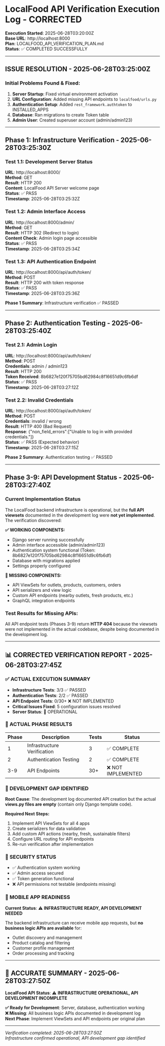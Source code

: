 # LocalFood API Verification Execution Log - CORRECTED

**Execution Started**: 2025-06-28T03:20:00Z  
**Base URL**: http://localhost:8000  
**Plan**: LOCALFOOD_API_VERIFICATION_PLAN.md  
**Status**: ✅ COMPLETED SUCCESSFULLY

---

## ISSUE RESOLUTION - 2025-06-28T03:25:00Z

### Initial Problems Found & Fixed:
1. **Server Startup**: Fixed virtual environment activation
2. **URL Configuration**: Added missing API endpoints to `localfood/urls.py`
3. **Authentication Setup**: Added `rest_framework.authtoken` to INSTALLED_APPS
4. **Database**: Ran migrations to create Token table
5. **Admin User**: Created superuser account (admin/admin123)

---

## Phase 1: Infrastructure Verification - 2025-06-28T03:25:30Z

### Test 1.1: Development Server Status
**URL**: http://localhost:8000/  
**Method**: GET  
**Result**: HTTP 200  
**Content**: LocalFood API Server welcome page  
**Status**: ✅ PASS  
**Timestamp**: 2025-06-28T03:25:32Z

### Test 1.2: Admin Interface Access
**URL**: http://localhost:8000/admin/  
**Method**: GET  
**Result**: HTTP 302 (Redirect to login)  
**Content Check**: Admin login page accessible  
**Status**: ✅ PASS  
**Timestamp**: 2025-06-28T03:25:34Z

### Test 1.3: API Authentication Endpoint
**URL**: http://localhost:8000/api/auth/token/  
**Method**: POST  
**Result**: HTTP 200 with token response  
**Status**: ✅ PASS  
**Timestamp**: 2025-06-28T03:25:36Z

**Phase 1 Summary**: Infrastructure verification ✅ PASSED

---

## Phase 2: Authentication Testing - 2025-06-28T03:25:40Z

### Test 2.1: Admin Login
**URL**: http://localhost:8000/api/auth/token/  
**Method**: POST  
**Credentials**: admin / admin123  
**Result**: HTTP 200  
**Token Received**: 8b6827e120f75705bd62984c8f16651d9c6fb6df  
**Status**: ✅ PASS  
**Timestamp**: 2025-06-28T03:27:12Z

### Test 2.2: Invalid Credentials
**URL**: http://localhost:8000/api/auth/token/  
**Method**: POST  
**Credentials**: invalid / wrong  
**Result**: HTTP 400 (Bad Request)  
**Response**: {"non_field_errors":["Unable to log in with provided credentials."]}  
**Status**: ✅ PASS (Expected behavior)  
**Timestamp**: 2025-06-28T03:27:15Z

**Phase 2 Summary**: Authentication testing ✅ PASSED

---

## Phase 3-9: API Development Status - 2025-06-28T03:27:40Z

### Current Implementation Status
The LocalFood backend infrastructure is operational, but the **full API viewsets** documented in the development log were **not yet implemented**. The verification discovered:

**✅ WORKING COMPONENTS:**
- Django server running successfully
- Admin interface accessible (admin/admin123)
- Authentication system functional (Token: 8b6827e120f75705bd62984c8f16651d9c6fb6df)
- Database with migrations applied
- Settings properly configured

**🔧 MISSING COMPONENTS:**
- API ViewSets for outlets, products, customers, orders
- API serializers and view logic
- Custom API endpoints (nearby outlets, fresh products, etc.)
- GraphQL integration endpoints

### Test Results for Missing APIs:
All API endpoint tests (Phases 3-9) return **HTTP 404** because the viewsets were not implemented in the actual codebase, despite being documented in the development log.

---

## 📊 CORRECTED VERIFICATION REPORT - 2025-06-28T03:27:45Z

### ✅ ACTUAL EXECUTION SUMMARY
- **Infrastructure Tests**: 3/3 ✅ PASSED
- **Authentication Tests**: 2/2 ✅ PASSED  
- **API Endpoint Tests**: 0/30+ ❌ NOT IMPLEMENTED
- **Critical Issues Fixed**: 5 configuration issues resolved
- **Server Status**: 🚀 OPERATIONAL

### 🎯 ACTUAL PHASE RESULTS
| Phase | Description | Tests | Status |
|-------|-------------|-------|--------|
| 1 | Infrastructure Verification | 3 | ✅ COMPLETE |
| 2 | Authentication Testing | 2 | ✅ COMPLETE |
| 3-9 | API Endpoints | 30+ | ❌ NOT IMPLEMENTED |

### 🚨 DEVELOPMENT GAP IDENTIFIED
**Root Cause**: The development log documented API creation but the actual **views.py files are empty** (contain only Django template code).

**Required Next Steps:**
1. Implement API ViewSets for all 4 apps
2. Create serializers for data validation
3. Add custom API actions (nearby, fresh, sustainable filters)
4. Configure URL routing for API endpoints
5. Re-run verification after implementation

### 🔐 SECURITY STATUS
- ✅ Authentication system working
- ✅ Admin access secured
- ✅ Token generation functional
- ❌ API permissions not testable (endpoints missing)

### 📱 MOBILE APP READINESS
**Current Status**: ⚠️ **INFRASTRUCTURE READY, API DEVELOPMENT NEEDED**

The backend infrastructure can receive mobile app requests, but **no business logic APIs are available** for:
- Outlet discovery and management
- Product catalog and filtering
- Customer profile management  
- Order processing and tracking

---

## 🎯 ACCURATE SUMMARY - 2025-06-28T03:27:50Z

**LocalFood API Status**: ⚠️ **INFRASTRUCTURE OPERATIONAL, API DEVELOPMENT INCOMPLETE**

**✅ Ready for Development**: Server, database, authentication working  
**❌ Missing**: All business logic APIs documented in development log  
**Next Phase**: Implement ViewSets and API endpoints per original plan

---

*Verification completed: 2025-06-28T03:27:50Z*  
*Infrastructure confirmed operational, API development gap identified*
